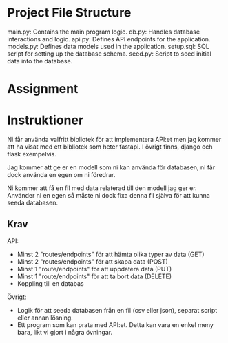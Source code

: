 # Project File Structure
main.py: Contains the main program logic.
db.py: Handles database interactions and logic.
api.py: Defines API endpoints for the application.
models.py: Defines data models used in the application.
setup.sql: SQL script for setting up the database schema.
seed.py: Script to seed initial data into the database.

# Assignment 
# Instruktioner 

Ni får använda valfritt bibliotek för att implementera API:et men jag kommer att ha visat med ett bibliotek som heter fastapi. I övrigt finns, django och flask exempelvis.

Jag kommer att ge er en modell som ni kan använda för databasen, ni får dock använda en egen om ni föredrar.

Ni kommer att få en fil med data relaterad till den modell jag ger er. Använder ni en egen så måste ni dock fixa denna fil själva för att kunna seeda databasen.

## Krav

API:

- Minst 2 "routes/endpoints" för att hämta olika typer av data (GET)
- Minst 2 "routes/endpoints" för att skapa data (POST)
- Minst 1 "route/endpoints" för att uppdatera data (PUT)
- Minst 1 "route/endpoints" för att ta bort data (DELETE)
- Koppling till en databas

Övrigt:

- Logik för att seeda databasen från en fil (csv eller json), separat script eller annan lösning.
- Ett program som kan prata med API:et. Detta kan vara en enkel meny bara, likt vi gjort i några övningar.


